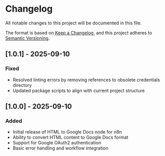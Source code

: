 # Changelog

All notable changes to this project will be documented in this file.

The format is based on [Keep a Changelog](https://keepachangelog.com/en/1.0.0/),
and this project adheres to [Semantic Versioning](https://semver.org/spec/v2.0.0.html).

## [1.0.1] - 2025-09-10

### Fixed

- Resolved linting errors by removing references to obsolete credentials directory
- Updated package scripts to align with current project structure

## [1.0.0] - 2025-09-10

### Added

- Initial release of HTML to Google Docs node for n8n
- Ability to convert HTML content to Google Docs format
- Support for Google OAuth2 authentication
- Basic error handling and workflow integration